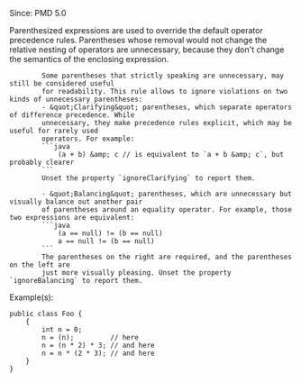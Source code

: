 Since: PMD 5.0

Parenthesized expressions are used to override the default operator precedence
            rules. Parentheses whose removal would not change the relative nesting of operators
            are unnecessary, because they don't change the semantics of the enclosing expression.

            Some parentheses that strictly speaking are unnecessary, may still be considered useful
            for readability. This rule allows to ignore violations on two kinds of unnecessary parentheses:
            - &quot;Clarifying&quot; parentheses, which separate operators of difference precedence. While
            unnecessary, they make precedence rules explicit, which may be useful for rarely used
            operators. For example:
            ```java
                (a + b) &amp; c // is equivalent to `a + b &amp; c`, but probably clearer
            ```
            Unset the property `ignoreClarifying` to report them.

            - &quot;Balancing&quot; parentheses, which are unnecessary but visually balance out another pair
            of parentheses around an equality operator. For example, those two expressions are equivalent:
            ```java
                (a == null) != (b == null)
                a == null != (b == null)
            ```
            The parentheses on the right are required, and the parentheses on the left are
            just more visually pleasing. Unset the property `ignoreBalancing` to report them.

Example(s):
```
public class Foo {
    {
        int n = 0;
        n = (n);         // here
        n = (n * 2) * 3; // and here
        n = n * (2 * 3); // and here
    }
}
```
